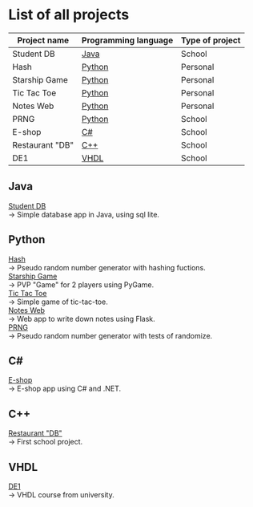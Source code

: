 # List of all projects
| Project name  | Programming language | Type of project |
| ------------- | ------------- | ------------- |
| Student DB  | [Java](#java)  | School |
| Hash  | [Python](#python)  | Personal |
| Starship Game  | [Python](#python)  | Personal |
| Tic Tac Toe  | [Python](#python)  | Personal |
|Notes Web  | [Python](#python)  | Personal |
| PRNG  | [Python](#python)  | School |
| E-shop  | [C#](#c#)  | School |
| Restaurant "DB"  | [C++](#c++)  | School |
| DE1  | [VHDL](#vhdl)  | School |
## Java
[Student DB](https://github.com/bohus98/JavaProjekt) <br />
-> Simple database app in Java, using sql lite. <br />
## Python
[Hash](https://github.com/bohus98/dd-pp-12mistny-hash) <br />
-> Pseudo random number generator with hashing fuctions. <br />
[Starship Game](https://github.com/bohus98/PyGame) <br />
-> PVP "Game" for 2 players using PyGame. <br /> 
[Tic Tac Toe](https://github.com/bohus98/Tic-Tac-Toe) <br />
-> Simple game of tic-tac-toe. <br />
[Notes Web](https://github.com/bohus98/Flask-Web) <br />
-> Web app to write down notes using Flask. <br />
[PRNG](https://github.com/bohus98/AKR-KeyGenerator) <br />
-> Pseudo random number generator with tests of randomize. <br />
## C#
[E-shop](https://github.com/bohus98/PePe-Shop-Final) <br />
-> E-shop app using C# and .NET. <br />
## C++
[Restaurant "DB"](https://github.com/bohus98/Databaze-Restauraci) <br />
-> First school project. <br />
## VHDL
[DE1](https://github.com/bohus98/digital-electronics-1) <br />
-> VHDL course from university. <br />
